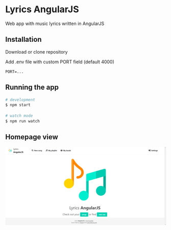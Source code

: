 # Lyrics AngularJS
Web app with music lyrics written in AngularJS

## Installation
Download or clone repository

Add .env file with custom PORT field (default 4000)
```
PORT=...
```

## Running the app
```bash
# development
$ npm start

# watch mode
$ npm run watch
```

## Homepage view
![home page view](./screenshot.png)